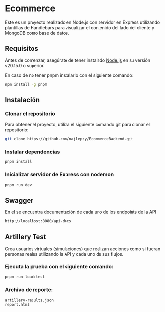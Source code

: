 # Ecommerce

Este es un proyecto realizado en Node.js con servidor en Express utilizando plantillas de Handlebars para visualizar el contenido del lado del cliente y MongoDB como base de datos.

## Requisitos

Antes de comenzar, asegúrate de tener instalado [Node.js](https://nodejs.org/) en su versión v20.15.0 o superior.

En caso de no tener pnpm instalarlo con el siguiente comando:

```bash
npm install -g pnpm
```

## Instalación

### Clonar el repositorio

Para obtener el proyecto, utiliza el siguiente comando git para clonar el repositorio:

```bash
git clone https://github.com/najlepzy/EcommerceBackend.git
```

### Instalar dependencias

```bash
pnpm install
```

### Inicializar servidor de Express con nodemon

```bash
pnpm run dev
```

## Swagger

En el se encuentra documentación de cada uno de los endpoints de la API

```bash
http://localhost:8080/api-docs
```

## Artillery Test

Crea usuarios virtuales (simulaciones) que realizan acciones como si fueran personas reales utilizando la API y cada uno de sus flujos.

### Ejecuta la prueba con el siguiente comando:

```bash
pnpm run load:test
```

### Archivo de reporte:

```bash
artillery-results.json
report.html
```
